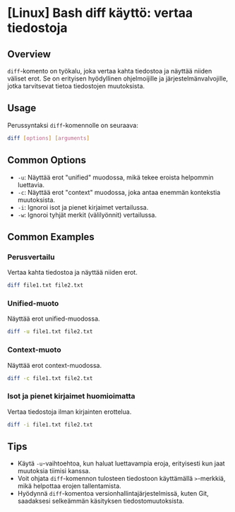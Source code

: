 # [Linux] Bash diff käyttö: vertaa tiedostoja

## Overview
`diff`-komento on työkalu, joka vertaa kahta tiedostoa ja näyttää niiden väliset erot. Se on erityisen hyödyllinen ohjelmoijille ja järjestelmänvalvojille, jotka tarvitsevat tietoa tiedostojen muutoksista.

## Usage
Perussyntaksi `diff`-komennolle on seuraava:

```bash
diff [options] [arguments]
```

## Common Options
- `-u`: Näyttää erot "unified" muodossa, mikä tekee eroista helpommin luettavia.
- `-c`: Näyttää erot "context" muodossa, joka antaa enemmän kontekstia muutoksista.
- `-i`: Ignoroi isot ja pienet kirjaimet vertailussa.
- `-w`: Ignoroi tyhjät merkit (välilyönnit) vertailussa.

## Common Examples
### Perusvertailu
Vertaa kahta tiedostoa ja näyttää niiden erot.
```bash
diff file1.txt file2.txt
```

### Unified-muoto
Näyttää erot unified-muodossa.
```bash
diff -u file1.txt file2.txt
```

### Context-muoto
Näyttää erot context-muodossa.
```bash
diff -c file1.txt file2.txt
```

### Isot ja pienet kirjaimet huomioimatta
Vertaa tiedostoja ilman kirjainten erottelua.
```bash
diff -i file1.txt file2.txt
```

## Tips
- Käytä `-u`-vaihtoehtoa, kun haluat luettavampia eroja, erityisesti kun jaat muutoksia tiimisi kanssa.
- Voit ohjata `diff`-komennon tulosteen tiedostoon käyttämällä `>`-merkkiä, mikä helpottaa erojen tallentamista.
- Hyödynnä `diff`-komentoa versionhallintajärjestelmissä, kuten Git, saadaksesi selkeämmän käsityksen tiedostomuutoksista.